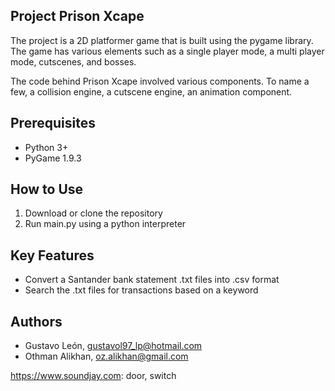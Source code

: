 Project Prison Xcape
--------------------

The project is a 2D platformer game that is built using the pygame library. The game has various elements such as a single player mode, a multi player mode, cutscenes, and bosses.

The code behind Prison Xcape involved various components. To name a few, a collision engine, a cutscene engine, an animation component.


Prerequisites
-------------
- Python 3+ 
- PyGame 1.9.3


How to Use
----------
1. Download or clone the repository
2. Run main.py using a python interpreter 


Key Features
------------
- Convert a Santander bank statement .txt files into .csv format
- Search the .txt files for transactions based on a keyword


Authors
-------
- Gustavo León, gustavol97_lp@hotmail.com
- Othman Alikhan, oz.alikhan@gmail.com


https://www.soundjay.com: door, switch
